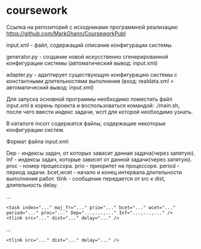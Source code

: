 # coursework

Ссылка на репозиторий с исходниками программной реализации:  https://github.com/MarkGhann/CourseworkPubl

input.xml - файл, содержащий описание конфигурации системы.

generator.py - создание новой искусственно сгенерированной
конфигурации системы (автоматический вывод: input.xml)

adapter.py - адаптирует существующую конфигурацию системы с константными
длительностями выполнения (вход: realdata.xml > автоматический вывод: input.xml)

Для запуска основной программы необходимо поместить файл input.xml в корень проекта и воспользоваться командой: ./main.sh,
после чего ввести индекс задачи, wcrt для которой необходимо узнать.

В каталоге incorr содержатся файлы, содержащие некоторые конфигурации систем.

Формат файла input.xml:

Dep - индексы задач, от которых зависит данная задача(через запятую).
Inf - индексы задач, которые зависят от данной задачи(через запятую).
proc - номер процессора.
prio - приоритет на процессоре.
period - период задачи.
bcet,wcet -  начало и конец интервала длительности выполнения работ.
tlink - сообщение передается от src к dist, длительность delay.

<system>
	<task index="..." maj_fr="..." prio="..." bcet="..." wcet="..." period="..." proc="..." Dep="...,...,..." Inf="...,...,..." />

...

	<task index="..." maj_fr="..." prio="..." bcet="..." wcet="..." period="..." proc="..." Dep="...,...,..." Inf="...,...,..." />
	<tlink src="..." dist="..." delay="..." />

...

	<tlink src="..." dist="..." delay="..." />
</system>
